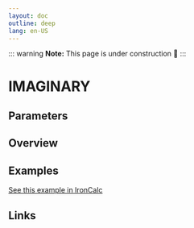 ```yaml
---
layout: doc
outline: deep
lang: en-US
---
```


::: warning
**Note:** This page is under construction 🚧
:::

# IMAGINARY

## Parameters

## Overview

## Examples

[See this example in IronCalc](https://app.ironcalc.com/?filename=imaginary)

## Links